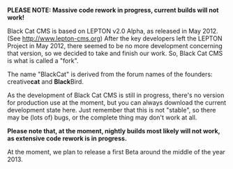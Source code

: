 **PLEASE NOTE: Massive code rework in progress, current builds will not work!**

Black Cat CMS is based on LEPTON v2.0 Alpha, as released in May 2012. (See http://www.lepton-cms.org) 
After the key developers left the LEPTON Project in May 2012, there seemed to be no more development 
concerning that version, so we decided to take and finish our work. So, Black Cat CMS is what is called a "fork".

The name "BlackCat" is derived from the forum names of the founders: creative**cat** and **Black**Bird.

As the development of Black Cat CMS is still in progress, there's no version for production use at the 
moment, but you can always download the current development state here. Just remember that this 
is not "stable", so there may be (lots of) bugs, or the complete thing may don't work at all.

**Please note that, at the moment, nightly builds most likely will not work, as extensive
code rework is in progress.**

At the moment, we plan to release a first Beta around the middle of the year 2013.

